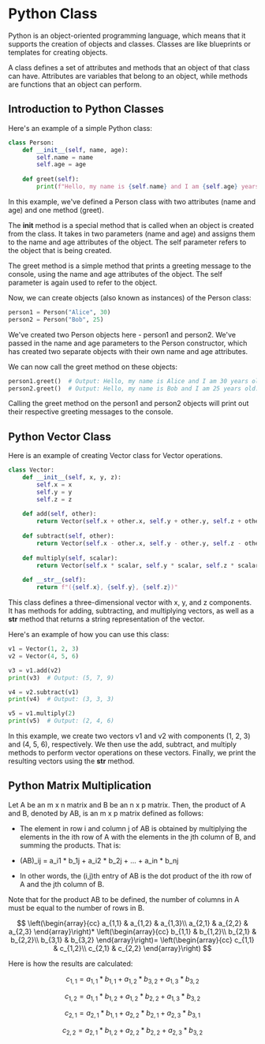 # Python Class

Python is an object-oriented programming language, which means that it supports the creation of objects and classes. Classes are like blueprints or templates for creating objects.

A class defines a set of attributes and methods that an object of that class can have. Attributes are variables that belong to an object, while methods are functions that an object can perform.

## Introduction to Python Classes 
Here's an example of a simple Python class:

```python
class Person:
    def __init__(self, name, age):
        self.name = name
        self.age = age
        
    def greet(self):
        print(f"Hello, my name is {self.name} and I am {self.age} years old.")

```


In this example, we've defined a Person class with two attributes (name and age) and one method (greet).

The __init__ method is a special method that is called when an object is created from the class. It takes in two parameters (name and age) and assigns them to the name and age attributes of the object. The self parameter refers to the object that is being created.

The greet method is a simple method that prints a greeting message to the console, using the name and age attributes of the object. The self parameter is again used to refer to the object.

Now, we can create objects (also known as instances) of the Person class:



```python
person1 = Person("Alice", 30)
person2 = Person("Bob", 25)

```
We've created two Person objects here - person1 and person2. We've passed in the name and age parameters to the Person constructor, which has created two separate objects with their own name and age attributes.

We can now call the greet method on these objects:

```python
person1.greet()  # Output: Hello, my name is Alice and I am 30 years old.
person2.greet()  # Output: Hello, my name is Bob and I am 25 years old.

```
Calling the greet method on the person1 and person2 objects will print out their respective greeting messages to the console.


## Python Vector Class
Here is an example of creating Vector class for Vector operations. 
 
```python
class Vector:
    def __init__(self, x, y, z):
        self.x = x
        self.y = y
        self.z = z
    
    def add(self, other):
        return Vector(self.x + other.x, self.y + other.y, self.z + other.z)
    
    def subtract(self, other):
        return Vector(self.x - other.x, self.y - other.y, self.z - other.z)
    
    def multiply(self, scalar):
        return Vector(self.x * scalar, self.y * scalar, self.z * scalar)
    
    def __str__(self):
        return f"({self.x}, {self.y}, {self.z})"

```

		
This class defines a three-dimensional vector with x, y, and z components. It has methods for adding, subtracting, and multiplying vectors, as well as a __str__ method that returns a string representation of the vector.

Here's an example of how you can use this class:

```python
v1 = Vector(1, 2, 3)
v2 = Vector(4, 5, 6)

v3 = v1.add(v2)
print(v3)  # Output: (5, 7, 9)

v4 = v2.subtract(v1)
print(v4)  # Output: (3, 3, 3)

v5 = v1.multiply(2)
print(v5)  # Output: (2, 4, 6)
```

In this example, we create two vectors v1 and v2 with components (1, 2, 3) and (4, 5, 6), respectively. We then use the add, subtract, and multiply methods to perform vector operations on these vectors. Finally, we print the resulting vectors using the __str__ method.


## Python Matrix Multiplication 

Let A be an m x n matrix and B be an n x p matrix. Then, the product of A and B, denoted by AB, is an m x p matrix defined as follows:

- The element in row i and column j of AB is obtained by multiplying the elements in the ith row of A with the elements in the jth column of B, and summing the products. That is:
- (AB)_ij = a_i1 * b_1j + a_i2 * b_2j + ... + a_in * b_nj

- In other words, the (i,j)th entry of AB is the dot product of the ith row of A and the jth column of B.

Note that for the product AB to be defined, the number of columns in A must be equal to the number of rows in B.


$$
\left(\begin{array}{cc} 
a_{1,1} & a_{1,2} & a_{1,3}\\
a_{2,1} & a_{2,2} & a_{2,3}
\end{array}\right)*
\left(\begin{array}{cc} 
b_{1,1} & b_{1,2}\\ 
b_{2,1} & b_{2,2}\\
b_{3,1} & b_{3,2}
\end{array}\right)= 
\left(\begin{array}{cc} 
c_{1,1} & c_{1,2}\\ 
c_{2,1} & c_{2,2}
\end{array}\right) 
$$ 

Here is how the results are calculated: 

$$
c_{1,1}=a_{1,1}*b_{1,1}+a_{1,2}*b_{3,2}+a_{1,3}*b_{3,2}
$$ 

$$
c_{1,2}=a_{1,1}*b_{1,2}+a_{1,2}*b_{2,2}+a_{1,3}*b_{3,2}
$$ 

$$
c_{2,1}=a_{2,1}*b_{1,1}+a_{2,2}*b_{2,1}+a_{2,3}*b_{3,1}
$$ 

$$
c_{2,2}=a_{2,1}*b_{1,2}+a_{2,2}*b_{2,2}+a_{2,3}*b_{3,2}
$$
